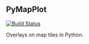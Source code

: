 PyMapPlot
--------------
[![Build Status](https://travis-ci.org/HengfengLi/pymapplot.svg?branch=master)](https://travis-ci.org/HengfengLi/pymapplot)

Overlays on map tiles in Python.
